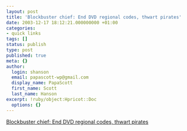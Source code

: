 ```yaml
---
layout: post
title: 'Blockbuster chief: End DVD regional codes, thwart pirates'
date: 2003-12-17 18:12:21.000000000 +01:00
categories:
- quick links
tags: []
status: publish
type: post
published: true
meta: {}
author:
  login: shanson
  email: papascott-wp@gmail.com
  display_name: PapaScott
  first_name: Scott
  last_name: Hanson
excerpt: !ruby/object:Hpricot::Doc
  options: {}
---
```

<p><a title="Nemo? We don't have any Nemo..." href="http://hometheater.about.com/gi/dynamic/offsite.htm?site=http://www.hollywoodreporter.com/thr/home_video/brief_display.jsp%3Fvnu_content_id=2047010">Blockbuster chief: End DVD regional codes, thwart pirates</a></p>
